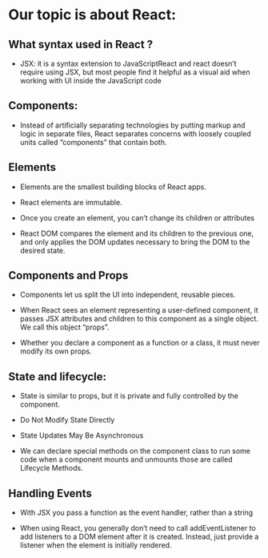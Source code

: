 # Our topic is about React:

## What syntax used in React ?

- JSX: it is a syntax extension to JavaScriptReact  and react doesn’t require using JSX, but most people find it helpful as a visual aid when working with UI inside the JavaScript code

## Components:

- Instead of artificially separating technologies by putting markup and logic in separate files, React separates concerns with loosely coupled units called “components” that contain both.



## Elements

- Elements are the smallest building blocks of React apps.

- React elements are immutable.

- Once you create an element, you can’t change its children or attributes

- React DOM compares the element and its children to the previous one, and only applies the DOM updates necessary to bring the DOM to the desired state.


## Components and Props

- Components let us split the UI into independent, reusable pieces.

- When React sees an element representing a user-defined component, it passes JSX attributes and children to this component as a single object. We call this object “props”.

- Whether you declare a component as a function or a class, it must never modify its own props.

## State and lifecycle:

- State is similar to props, but it is private and fully controlled by the component.

- Do Not Modify State Directly 

- State Updates May Be Asynchronous 

- We can declare special methods on the component class to run some code when a component mounts and unmounts those are called Lifecycle Methods.

## Handling Events

- With JSX you pass a function as the event handler, rather than a string

- When using React, you generally don’t need to call addEventListener to add listeners to a DOM element after it is created. Instead, just provide a listener when the element is initially rendered.